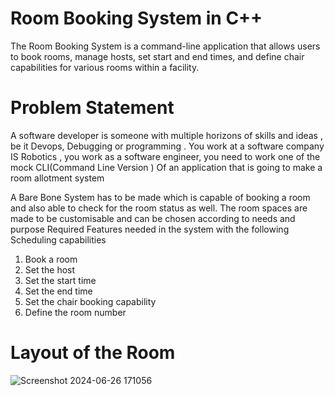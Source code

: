 # Room Booking System in C++

The Room Booking System is a command-line application that allows users to book rooms, manage hosts, set start and end times, and define chair capabilities for various rooms within a facility.
# Problem Statement
A software developer is someone with multiple horizons of skills and ideas , be it
Devops, Debugging or programming . You work at a software company IS Robotics ,
you work as a software engineer, you need to work one of the mock CLI(Command Line
Version ) Of an application that is going to make a room allotment system

A Bare Bone System has to be made which is capable of booking a room and also able
to check for the room status as well. The room spaces are made to be customisable
and can be chosen according to needs and purpose
Required Features needed in the system with the following
Scheduling capabilities

1) Book a room
2) Set the host
3) Set the start time
4) Set the end time
5) Set the chair booking capability
6) Define the room number

# Layout of the Room
![Screenshot 2024-06-26 171056](https://github.com/aashrutvetsa/Room-Allotment-System/assets/111706062/61f7a800-1419-47ac-a40d-20058c0948b2)
